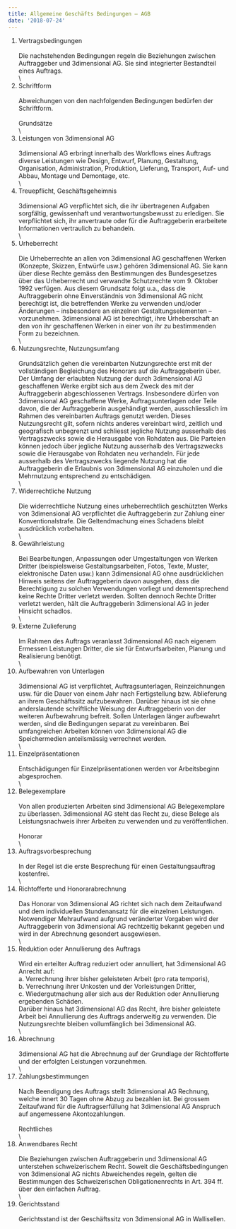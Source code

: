 ```yaml
---
title: Allgemeine Geschäfts Bedingungen — AGB
date: '2018-07-24'
---
```

1. Vertragsbedingungen\
   \
Die nachstehenden Bedingungen regeln die Beziehungen zwischen Auftraggeber und 3dimensional AG. Sie sind integrierter Bestandteil eines Auftrags.\
   \
2. Schriftform\
   \
Abweichungen von den nachfolgenden Bedingungen bedürfen der Schriftform.\
   \
Grundsätze\
   \
3. Leistungen von 3dimensional AG\
   \
3dimensional AG erbringt innerhalb des Workflows eines Auftrags diverse Leistungen wie Design, Entwurf, Planung, Gestaltung, Organisation, Administration, Produktion, Lieferung, Transport, Auf- und Abbau, Montage und Demontage, etc.\
   \
4. Treuepflicht, Geschäftsgeheimnis\
   \
3dimensional AG verpflichtet sich, die ihr übertragenen Aufgaben sorgfältig, gewissenhaft und verantwortungsbewusst zu erledigen. Sie verpflichtet sich, ihr anvertraute oder für die Auftraggeberin erarbeitete Informationen vertraulich zu behandeln.\
   \
5. Urheberrecht\
   \
Die Urheberrechte an allen von 3dimensional AG geschaffenen Werken (Konzepte, Skizzen, Entwürfe usw.) gehören 3dimensional AG. Sie kann über diese Rechte gemäss den Bestimmungen des Bundesgesetzes über das Urheberrecht und verwandte Schutzrechte vom 9. Oktober 1992 verfügen. Aus diesem Grundsatz folgt u.a., dass die Auftraggeberin ohne Einverständnis von 3dimensional AG nicht berechtigt ist, die betreffenden Werke zu verwenden und/oder Änderungen – insbesondere an einzelnen Gestaltungselementen – vorzunehmen. 3dimensional AG ist berechtigt, ihre Urheberschaft an den von ihr geschaffenen Werken in einer von ihr zu bestimmenden Form zu bezeichnen.\
   \
6. Nutzungsrechte, Nutzungsumfang\
   \
Grundsätzlich gehen die vereinbarten Nutzungsrechte erst mit der vollständigen Begleichung des Honorars auf die Auftraggeberin über. Der Umfang der erlaubten Nutzung der durch 3dimensional AG geschaffenen Werke ergibt sich aus dem Zweck des mit der Auftraggeberin abgeschlossenen Vertrags. Insbesondere dürfen von 3dimensional AG geschaffene Werke, Auftragsunterlagen oder Teile davon, die der Auftraggeberin ausgehändigt werden, ausschliesslich im Rahmen des vereinbarten Auftrags genutzt werden. Dieses Nutzungsrecht gilt, sofern nichts anderes vereinbart wird, zeitlich und geografisch unbegrenzt und schliesst jegliche Nutzung ausserhalb des Vertragszwecks sowie die Herausgabe von Rohdaten aus. Die Parteien können jedoch über jegliche Nutzung ausserhalb des Vertragszwecks sowie die Herausgabe von Rohdaten neu verhandeln. Für jede ausserhalb des Vertragszwecks liegende Nutzung hat die Auftraggeberin die Erlaubnis von 3dimensional AG einzuholen und die Mehrnutzung entsprechend zu entschädigen.\
   \
7. Widerrechtliche Nutzung\
   \
Die widerrechtliche Nutzung eines urheberrechtlich geschützten Werks von 3dimensional AG verpflichtet die Auftraggeberin zur Zahlung einer Konventionalstrafe. Die Geltendmachung eines Schadens bleibt ausdrücklich vorbehalten.\
   \
8. Gewährleistung\
   \
Bei Bearbeitungen, Anpassungen oder Umgestaltungen von Werken Dritter (beispielsweise Gestaltungsarbeiten, Fotos, Texte, Muster, elektronische Daten usw.) kann 3dimensional AG ohne ausdrücklichen Hinweis seitens der Auftraggeberin davon ausgehen, dass die Berechtigung zu solchen Verwendungen vorliegt und dementsprechend keine Rechte Dritter verletzt werden. Sollten dennoch Rechte Dritter verletzt werden, hält die Auftraggeberin 3dimensional AG in jeder Hinsicht schadlos.\
   \
9. Externe Zulieferung\
   \
Im Rahmen des Auftrags veranlasst 3dimensional AG nach eigenem Ermessen Leistungen Dritter, die sie für Entwurfsarbeiten, Planung und Realisierung benötigt.\
   \
10. Aufbewahren von Unterlagen\
   \
3dimensional AG ist verpflichtet, Auftragsunterlagen, Reinzeichnungen usw. für die Dauer von einem Jahr nach Fertigstellung bzw. Ablieferung an ihrem Geschäftssitz aufzubewahren. Darüber hinaus ist sie ohne anderslautende schriftliche Weisung der Auftraggeberin von der weiteren Aufbewahrung befreit. Sollen Unterlagen länger aufbewahrt werden, sind die Bedingungen separat zu vereinbaren. Bei umfangreichen Arbeiten können von 3dimensional AG die Speichermedien anteilsmässig verrechnet werden.\
   \
11. Einzelpräsentationen\
   \
Entschädigungen für Einzelpräsentationen werden vor Arbeitsbeginn abgesprochen.\
   \
12. Belegexemplare\
   \
Von allen produzierten Arbeiten sind 3dimensional AG Belegexemplare zu überlassen. 3dimensional AG steht das Recht zu, diese Belege als Leistungsnachweis ihrer Arbeiten zu verwenden und zu veröffentlichen.\
   \
Honorar\
   \
13. Auftragsvorbesprechung\
   \
In der Regel ist die erste Besprechung für einen Gestaltungsauftrag kostenfrei.\
   \
14. Richtofferte und Honorarabrechnung\
   \
Das Honorar von 3dimensional AG richtet sich nach dem Zeitaufwand und dem individuellen Stundenansatz für die einzelnen Leistungen. Notwendiger Mehraufwand aufgrund veränderter Vorgaben wird der Auftraggeberin von 3dimensional AG rechtzeitig bekannt gegeben und wird in der Abrechnung gesondert ausgewiesen.\
   \
15. Reduktion oder Annullierung des Auftrags\
   \
Wird ein erteilter Auftrag reduziert oder annulliert, hat 3dimensional AG Anrecht auf:\
a. Verrechnung ihrer bisher geleisteten Arbeit (pro rata temporis),\
b. Verrechnung ihrer Unkosten und der Vorleistungen Dritter,\
c. Wiedergutmachung aller sich aus der Reduktion oder Annullierung ergebenden Schäden.\
Darüber hinaus hat 3dimensional AG das Recht, ihre bisher geleistete Arbeit bei Annullierung des Auftrags anderweitig zu verwenden. Die Nutzungsrechte bleiben vollumfänglich bei 3dimensional AG.\
   \
16. Abrechnung\
   \
3dimensional AG hat die Abrechnung auf der Grundlage der Richtofferte und der erfolgten Leistungen vorzunehmen.\
   \
17. Zahlungsbestimmungen\
   \
Nach Beendigung des Auftrags stellt 3dimensional AG Rechnung, welche innert 30 Tagen ohne Abzug zu bezahlen ist. Bei grossem Zeitaufwand für die Auftragserfüllung hat 3dimensional AG Anspruch auf angemessene Akontozahlungen.\
   \
Rechtliches\
   \
18. Anwendbares Recht\
   \
Die Beziehungen zwischen Auftraggeberin und 3dimensional AG unterstehen schweizerischem Recht. Soweit die Geschäftsbedingungen von 3dimensional AG nichts Abweichendes regeln, gelten die Bestimmungen des Schweizerischen Obligationenrechts in Art. 394 ff. über den einfachen Auftrag.\
   \
19. Gerichtsstand\
   \
Gerichtsstand ist der Geschäftssitz von 3dimensional AG in Wallisellen.
